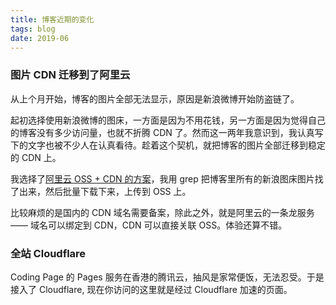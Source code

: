```yaml
---
title: 博客近期的变化
tags: blog
date: 2019-06
---
```


### 图片 CDN 迁移到了阿里云

从上个月开始，博客的图片全部无法显示，原因是新浪微博开始防盗链了。

起初选择使用新浪微博的图床，一方面是因为不用花钱，另一方面是因为觉得自己的博客没有多少访问量，也就不折腾 CDN 了。然而这一两年我意识到，我认真写下的文字也被不少人在认真看待。趁着这个契机，就把博客的图片全部迁移到稳定的 CDN 上。

我选择了[阿里云 OSS + CDN 的方案](/link/aliyun)，我用 grep 把博客里所有的新浪图床图片找了出来，然后批量下载下来，上传到 OSS 上。

比较麻烦的是国内的 CDN 域名需要备案，除此之外，就是阿里云的一条龙服务 —— 域名可以绑定到 CDN，CDN 可以直接关联 OSS。体验还算不错。

### 全站 Cloudflare

Coding Page 的 Pages 服务在香港的腾讯云，抽风是家常便饭，无法忍受。于是接入了 Cloudflare, 现在你访问的这里就是经过 Cloudflare 加速的页面。

